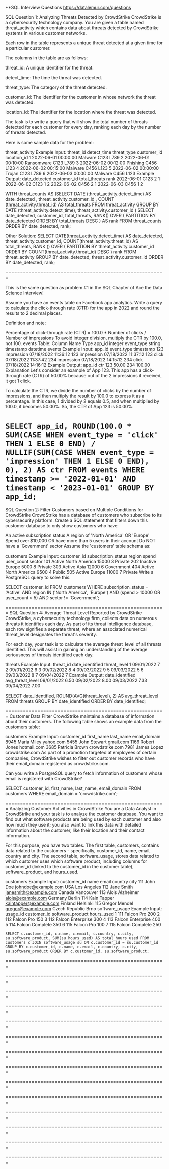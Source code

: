 **SQL Interview Questions
https://datalemur.com/questions

SQL Question 1: Analyzing Threats Detected by CrowdStrike
CrowdStrike is a cybersecurity technology company. You are given a table named threat_activity which contains data about
threats detected by CrowdStrike systems in various customer networks.

Each row in the table represents a unique threat detected at a given time for a particular customer.

The columns in the table are as follows:

threat_id: A unique identifier for the threat.

detect_time: The time the threat was detected.

threat_type: The category of the threat detected.

customer_id: The identifier for the customer in whose network the threat was detected.

location_id: The identifier for the location where the threat was detected.

The task is to write a query that will show the total number of threats detected for each customer for every day,
ranking each day by the number of threats detected.

Here is some sample data for the problem:

threat_activity Example Input:
threat_id detect_time threat_type customer_id location_id
1 2022-06-01 00:00:00 Malware C123 L789
2 2022-06-01 00:10:00 Ransomware C123 L789
3 2022-06-02 00:12:00 Phishing C456 L123
4 2022-06-02 00:15:00 Malware C456 L123
5 2022-06-02 00:00:00 Trojan C123 L789
6 2022-06-03 00:00:00 Malware C456 L123
Example Output:
date_detected customer_id total_threats rank
2022-06-01 C123 2 1
2022-06-02 C123 1 2
2022-06-02 C456 2 1
2022-06-03 C456 1 2

WITH threat_counts AS (SELECT
DATE (threat_activity.detect_time) AS date_detected
, threat_activity.customer_id
, COUNT (threat_activity.threat_id) AS total_threats
FROM
threat_activity
GROUP BY
DATE (threat_activity.detect_time),
threat_activity.customer_id
)
SELECT date_detected,
customer_id,
total_threats,
RANK() OVER (
PARTITION BY date_detected
ORDER BY total_threats DESC
) AS rank
FROM threat_counts
ORDER BY date_detected,
rank;

Other Solution:
SELECT
DATE(threat_activity.detect_time) AS date_detected,
threat_activity.customer_id,
COUNT(threat_activity.threat_id) AS total_threats,
RANK () OVER (
PARTITION BY threat_activity.customer_id
ORDER BY COUNT(threat_activity.threat_id) DESC
) rank
FROM
threat_activity
GROUP BY
date_detected,
threat_activity.customer_id
ORDER BY
date_detected,
rank;

=======================================================

This is the same question as problem #1 in the SQL Chapter of Ace the Data Science Interview!

Assume you have an events table on Facebook app analytics. Write a query to calculate the click-through rate (CTR) for
the app in 2022 and round the results to 2 decimal places.

Definition and note:

Percentage of click-through rate (CTR) = 100.0 * Number of clicks / Number of impressions
To avoid integer division, multiply the CTR by 100.0, not 100.
events Table:
Column Name Type
app_id integer
event_type string
timestamp datetime
events Example Input:
app_id event_type timestamp
123 impression 07/18/2022 11:36:12
123 impression 07/18/2022 11:37:12
123 click 07/18/2022 11:37:42
234 impression 07/18/2022 14:15:12
234 click 07/18/2022 14:16:12
Example Output:
app_id ctr
123 50.00
234 100.00
Explanation
Let's consider an example of App 123. This app has a click-through rate (CTR) of 50.00% because out of the 2 impressions
it received, it got 1 click.

To calculate the CTR, we divide the number of clicks by the number of impressions, and then multiply the result by 100.0
to express it as a percentage. In this case, 1 divided by 2 equals 0.5, and when multiplied by 100.0, it becomes 50.00%.
So, the CTR of App 123 is 50.00%.

`
SELECT app_id,
ROUND(100.0 *
SUM(CASE WHEN event_type = 'click' THEN 1 ELSE 0 END) /
NULLIF(SUM(CASE WHEN event_type = 'impression' THEN 1 ELSE 0 END), 0), 2) AS ctr
FROM events
WHERE timestamp >= '2022-01-01' AND timestamp < '2023-01-01'
GROUP BY app_id;
`
=======================================================

SQL Question 2: Filter Customers based on Multiple Conditions for CrowdStrike
CrowdStrike has a database of customers who subscribe to its cybersecurity platform. Create a SQL statement that filters down this customer database to only show customers who have:

An active subscription status
A region of 'North America' OR 'Europe'
Spend over $10,000 OR have more than 5 users in their account
Do NOT have a 'Government' sector
Assume the 'customers' table schema as:

customers Example Input:
customer_id	subscription_status	region	spend	user_count	sector
101	Active	North America	15000	3	Private
202	Inactive	Europe	5000	8	Private
303	Active	Asia	12000	6	Government
404	Active	North America	9500	4	Public
505	Active	Europe	11000	7	Private
Write a PostgreSQL query to solve this.

SELECT customer_id
FROM customers
WHERE subscription_status = 'Active'
AND region IN ('North America', 'Europe')
AND (spend > 10000 OR user_count > 5)
AND sector != 'Government';


=======================================================
SQL Question 4: Average Threat Level Reported by CrowdStrike
CrowdStrike, a cybersecurity technology firm, collects data on numerous threats it identifies each day. As part of its threat intelligence database, each row signifies a separate threat, where an associated numerical threat_level designates the threat's severity.

For each day, your task is to calculate the average threat_level of all threats identified. This will assist in gaining an understanding of the average seriousness of threats identified each day.

threats Example Input:
threat_id	date_identified	threat_level
1	09/01/2022	7
2	09/01/2022	6
3	09/02/2022	8
4	09/03/2022	9
5	09/03/2022	5
6	09/03/2022	8
7	09/04/2022	7
Example Output:
date_identified	avg_threat_level
09/01/2022	6.50
09/02/2022	8.00
09/03/2022	7.33
09/04/2022	7.00

SELECT date_identified,
ROUND(AVG(threat_level), 2) AS avg_threat_level
FROM threats
GROUP BY date_identified
ORDER BY date_identified;


=======================================================
Customer Data Filter
CrowdStrike maintains a database of information about their customers. The following table shows an example data from the customers table:

customers Example Input:
customer_id	first_name	last_name	email_domain
8945	Maria	Miley	yahoo.com
5455	John	Stewart	gmail.com
1166	Robert	Jones	hotmail.com
3685	Patricia	Brown	crowdstrike.com
7981	James	Lopez	crowdstrike.com
As part of a promotion targeted at employees of certain companies, CrowdStrike wishes to filter out customer records who have their email_domain registered as crowdstrike.com.

Can you write a PostgreSQL query to fetch information of customers whose email is registered with CrowdStrike?

SELECT customer_id,
first_name,
last_name,
email_domain
FROM customers
WHERE email_domain = 'crowdstrike.com';

=======================================================
Analyzing Customer Activities in CrowdStrike
You are a Data Analyst in CrowdStrike and your task is to analyze the customer database. You want to find out what software products are being used by each customer and also how much they use it; you also want to link this data with detailed information about the customer, like their location and their contact information.

For this purpose, you have two tables. The first table, customers, contains data related to the customers - specifically, customer_id, name, email, country and city. The second table, software_usage, stores data related to which customer uses which software product, including columns for customer_id (linked to the customer_id in the customer table), software_product, and hours_used.

customers Example Input:
customer_id	name	email	country	city
111	John Doe	johndoe@example.com	USA	Los Angeles
112	Jane Smith	janesmith@example.com	Canada	Vancouver
113	Alois Alzheimer	alois@example.com	Germany	Berlin
114	Kain Tapper	kaintapper@example.com	Finland	Helsinki
115	Gregor Mendel	gregor@example.com	Czech Republic	Brno
software_usage Example Input:
usage_id	customer_id	software_product	hours_used
1	111	Falcon Pro	200
2	112	Falcon Pro	150
3	112	Falcon Enterprise	300
4	113	Falcon Enterprise	400
5	114	Falcon Complete	350
6	115	Falcon Pro	100
7	115	Falcon Complete	250

`SELECT c.customer_id,
c.name,
c.email,
c.country,
c.city,
su.software_product,
SUM(su.hours_used) AS total_hours_used
FROM customers c
JOIN
software_usage su ON c.customer_id = su.customer_id
GROUP BY c.customer_id,
c.name,
c.email,
c.country,
c.city,
su.software_product
ORDER BY c.customer_id,
su.software_product;
`

=======================================================
 
=======================================================

=======================================================
 
=======================================================
 
=======================================================
 
=======================================================
 
=======================================================
 
=======================================================
 
=======================================================
 
=======================================================
 
=======================================================
 
=======================================================
 
=======================================================
 
=======================================================
 